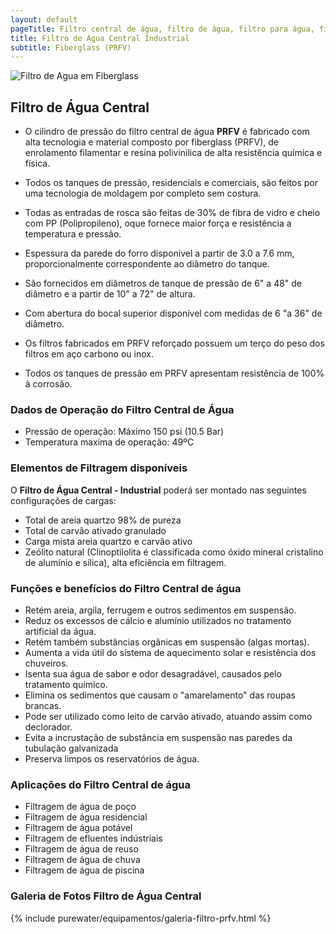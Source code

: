 ```yaml
---
layout: default
pageTitle: Filtro central de água, filtro de água, filtro para água, filtro para água de poço, filtro para piscina, filtragem de água
title: Filtro de Água Central Industrial
subtitle: Fiberglass (PRFV)
---
```


<img class="img-responsive pull-right" style="max-width: 50%;" src="../../website/images/cyber_tank.jpg" alt="Filtro de Agua em Fiberglass">

## **Filtro de Água Central**

- O cilindro de pressão do filtro central de água **PRFV** é fabricado com alta tecnologia e material composto por fiberglass (PRFV), de enrolamento filamentar e resina polivinilica de alta resistência química e física.

- Todos os tanques de pressão, residenciais e comerciais, são feitos por uma tecnologia de moldagem por completo sem costura.

- Todas as entradas de rosca são feitas de 30% de fibra de vidro e cheio com PP (Polipropileno), oque fornece maior força e resistência a temperatura e pressão.

- Espessura da parede do forro disponível a partir de 3.0 a 7.6 mm, proporcionalmente correspondente ao diâmetro do tanque.

- São fornecidos em diâmetros de tanque de pressão de 6" a 48" de diâmetro e a partir de 10" a 72" de altura.

- Com abertura do bocal superior disponível com medidas de 6 "a 36" de diâmetro.

- Os filtros fabricados em PRFV reforçado possuem um terço do peso dos filtros em aço carbono ou inox.

- Todos os tanques de pressão em PRFV apresentam resistência de 100% à corrosão.

### **Dados de Operação do Filtro Central de Água**

- Pressão de operação: Máximo 150 psi (10.5 Bar)
- Temperatura maxima de operação: 49ºC

### **Elementos de Filtragem disponíveis**

O **Filtro de Água Central - Industrial** poderá ser montado nas seguintes configurações de cargas:

- Total de areia quartzo 98% de pureza
- Total de carvão ativado granulado
- Carga mista areia quartzo e carvão ativo
- Zeólito natural (Clinoptilolita é classificada como óxido mineral cristalino de alumínio e sílica), alta eficiência em filtragem.

### **Funções e benefícios do Filtro Central de água**

- Retém areia, argila, ferrugem e outros sedimentos em suspensão.
- Reduz os excessos de cálcio e alumínio utilizados no tratamento artificial da água.
- Retém também substâncias orgânicas em suspensão (algas mortas).
- Aumenta a vida útil do sistema de aquecimento solar e resistência dos chuveiros.
- Isenta sua água de sabor e odor desagradável, causados pelo tratamento químico.
- Elimina os sedimentos que causam o "amarelamento" das roupas brancas.
- Pode ser utilizado como leito de carvão ativado, atuando assim como declorador.
- Evita a incrustação de substância em suspensão nas paredes da tubulação galvanizada
- Preserva limpos os reservatórios de água.

### **Aplicações do Filtro Central de água**

- Filtragem de água de poço
- Filtragem de água residencial
- Filtragem de água potável
- Filtragem de efluentes indústriais
- Filtragem de água de reuso
- Filtragem de água de chuva
- Filtragem de água de piscina

### Galeria de Fotos Filtro de Água Central

{% include purewater/equipamentos/galeria-filtro-prfv.html %}

